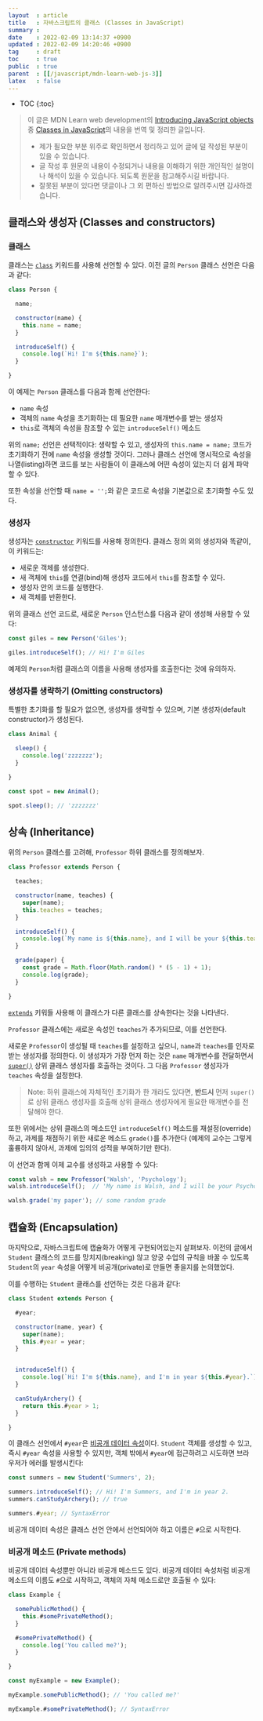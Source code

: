 ```yaml
---
layout  : article
title   : 자바스크립트의 클래스 (Classes in JavaScript)
summary : 
date    : 2022-02-09 13:14:37 +0900
updated : 2022-02-09 14:20:46 +0900
tag     : draft
toc     : true
public  : true
parent  : [[/javascript/mdn-learn-web-js-3]]
latex   : false
---
```

* TOC
{:toc}

> 이 글은 MDN Learn web development의 [Introducing JavaScript objects](https://developer.mozilla.org/en-US/docs/Learn/JavaScript/Objects) 중 [Classes in JavaScript](https://developer.mozilla.org/en-US/docs/Learn/JavaScript/Objects/Classes_in_JavaScript)의 내용을 번역 및 정리한 글입니다.
>
> * 제가 필요한 부분 위주로 확인하면서 정리하고 있어 글에 덜 작성된 부분이 있을 수 있습니다.
> * 글 작성 후 원문의 내용이 수정되거나 내용을 이해하기 위한 개인적인 설명이나 해석이 있을 수 있습니다. 되도록 원문을 참고해주시길 바랍니다.
> * 잘못된 부분이 있다면 댓글이나 그 외 편하신 방법으로 알려주시면 감사하겠습니다.

## 클래스와 생성자 (Classes and constructors)

### 클래스

클래스는 [`class`](https://developer.mozilla.org/en-US/docs/Web/JavaScript/Reference/Statements/class) 키워드를 사용해 선언할 수 있다. 이전 글의 `Person` 클래스 선언은 다음과 같다:

```js
class Person {

  name;

  constructor(name) {
    this.name = name;
  }

  introduceSelf() {
    console.log(`Hi! I'm ${this.name}`);
  }

}
```

이 예제는 `Person` 클래스를 다음과 함께 선언한다:

* `name` 속성
* 객체의 `name` 속성을 초기화하는 데 필요한 `name` 매개변수를 받는 생성자
* `this`로 객체의 속성을 참조할 수 있는 `introduceSelf()` 메소드

위의 `name;` 선언은 선택적이다: 생략할 수 있고, 생성자의 `this.name = name;` 코드가 초기화하기 전에 `name` 속성을 생성할 것이다. 그러나 클래스 선언에 명시적으로 속성을 나열(listing)하면 코드를 보는 사람들이 이 클래스에 어떤 속성이 있는지 더 쉽게 파악할 수 있다.

또한 속성을 선언할 때 `name = '';`와 같은 코드로 속성을 기본값으로 초기화할 수도 있다.

### 생성자

생성자는 [`constructor`](https://developer.mozilla.org/en-US/docs/Web/JavaScript/Reference/Classes/constructor) 키워드를 사용해 정의한다. 클래스 정의 외의 생성자와 똑같이, 이 키워드는:

* 새로운 객체를 생성한다.
* 새 객체에 `this`를 연결(bind)해 생성자 코드에서 `this`를 참조할 수 있다.
* 생성자 안의 코드를 실행한다.
* 새 객체를 반환한다.

위의 클래스 선언 코드로, 새로운 `Person` 인스턴스를 다음과 같이 생성해 사용할 수 있다:

```js
const giles = new Person('Giles');

giles.introduceSelf(); // Hi! I'm Giles
```

예제의 `Person`처럼 클래스의 이름을 사용해 생성자를 호출한다는 것에 유의하자.

### 생성자를 생략하기 (Omitting constructors)

특별한 초기화를 할 필요가 없으면, 생성자를 생략할 수 있으며, 기본 생성자(default constructor)가 생성된다.

```js
class Animal {

  sleep() {
    console.log('zzzzzzz');
  }

}

const spot = new Animal();

spot.sleep(); // 'zzzzzzz'
```

## 상속 (Inheritance)

위의 `Person` 클래스를 고려해, `Professor` 하위 클래스를 정의해보자.

```js
class Professor extends Person {

  teaches;

  constructor(name, teaches) {
    super(name);
    this.teaches = teaches;
  }

  introduceSelf() {
    console.log(`My name is ${this.name}, and I will be your ${this.teaches} professor.`);
  }

  grade(paper) {
    const grade = Math.floor(Math.random() * (5 - 1) + 1);
    console.log(grade);
  }

}
```

[`extends`](https://developer.mozilla.org/en-US/docs/Web/JavaScript/Reference/Classes/extends) 키워들 사용해 이 클래스가 다른 클래스를 상속한다는 것을 나타낸다.

`Professor` 클래스에는 새로운 속성인 `teaches`가 추가되므로, 이를 선언한다.

새로운 `Professor`이 생성될 때 `teaches`를 설정하고 싶으니, `name`과 `teaches`를 인자로 받는 생성자를 정의한다. 이 생성자가 가장 먼저 하는 것은 `name` 매개변수를 전달하면서 [`super()`](https://developer.mozilla.org/en-US/docs/Web/JavaScript/Reference/Operators/super) 상위 클래스 생성자를 호출하는 것이다. 그 다음 `Professor` 생성자가 `teaches` 속성을 설정한다.

> Note: 하위 클래스에 자체적인 초기화가 한 개라도 있다면, **반드시** 먼저 `super()`로 상위 클래스 생성자를 호출해 상위 클래스 생성자에게 필요한 매개변수를 전달해야 한다.

또한 위에서는 상위 클래스의 메소드인 `introduceSelf()` 메소드를 재설정(override)하고, 과제를 채점하기 위한 새로운 메소드 `grade()`를 추가한다 (예제의 교수는 그렇게 훌륭하지 않아서, 과제에 임의의 성적을 부여하기만 한다).

이 선언과 함께 이제 교수를 생성하고 사용할 수 있다:

```js
const walsh = new Professor('Walsh', 'Psychology');
walsh.introduceSelf();  // 'My name is Walsh, and I will be your Psychology professor'

walsh.grade('my paper'); // some random grade
```

## 캡슐화 (Encapsulation)

마지막으로, 자바스크립트에 캡슐화가 어떻게 구현되어있는지 살펴보자. 이전의 글에서 `Student` 클래스의 코드를 망치지(breaking) 않고 양궁 수업의 규칙을 바꿀 수 있도록 `Student`의 `year` 속성을 어떻게 비공개(private)로 만들면 좋을지를 논의했었다.

이를 수행하는 `Student` 클래스를 선언하는 것은 다음과 같다:

```js
class Student extends Person {

  #year;

  constructor(name, year) {
    super(name);
    this.#year = year;
  }


  introduceSelf() {
    console.log(`Hi! I'm ${this.name}, and I'm in year ${this.#year}.`);
  }

  canStudyArchery() {
    return this.#year > 1;
  }

}
```

이 클래스 선언에서 `#year`은 [비공개 데이터 속성](https://developer.mozilla.org/en-US/docs/Web/JavaScript/Reference/Classes/Private_class_fields)이다. `Student` 객체를 생성할 수 있고, 즉시 `#year` 속성을 사용할 수 있지만, 객체 밖에서 `#year`에 접근하려고 시도하면 브라우저가 에러를 발생시킨다:

```js
const summers = new Student('Summers', 2);

summers.introduceSelf(); // Hi! I'm Summers, and I'm in year 2.
summers.canStudyArchery(); // true

summers.#year; // SyntaxError
```

비공개 데이터 속성은 클래스 선언 안에서 선언되어야 하고 이름은 `#`으로 시작한다.

### 비공개 메소드 (Private methods)

비공개 데이터 속성뿐만 아니라 비공개 메소드도 있다. 비공개 데이터 속성처럼 비공개 메소드의 이름도 `#`으로 시작하고, 객체의 자체 메소드로만 호출될 수 있다:

```js
class Example {

  somePublicMethod() {
    this.#somePrivateMethod();
  }

  #somePrivateMethod() {
    console.log('You called me?');
  }

}

const myExample = new Example();

myExample.somePublicMethod(); // 'You called me?'

myExample.#somePrivateMethod(); // SyntaxError
```

